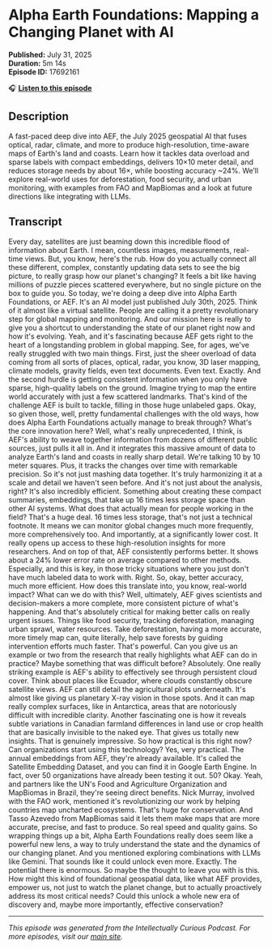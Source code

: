 # Alpha Earth Foundations: Mapping a Changing Planet with AI

**Published:** July 31, 2025  
**Duration:** 5m 14s  
**Episode ID:** 17692161

🎧 **[Listen to this episode](https://intellectuallycurious.buzzsprout.com/2529712/episodes/17692161-alpha-earth-foundations-mapping-a-changing-planet-with-ai)**

## Description

A fast-paced deep dive into AEF, the July 2025 geospatial AI that fuses optical, radar, climate, and more to produce high-resolution, time-aware maps of Earth's land and coasts. Learn how it tackles data overload and sparse labels with compact embeddings, delivers 10×10 meter detail, and reduces storage needs by about 16×, while boosting accuracy ~24%. We’ll explore real-world uses for deforestation, food security, and urban monitoring, with examples from FAO and MapBiomas and a look at future directions like integrating with LLMs.

## Transcript

Every day, satellites are just beaming down this incredible flood of information about Earth. I mean, countless images, measurements, real-time views. But, you know, here's the rub. How do you actually connect all these different, complex, constantly updating data sets to see the big picture, to really grasp how our planet's changing? It feels a bit like having millions of puzzle pieces scattered everywhere, but no single picture on the box to guide you. So today, we're doing a deep dive into Alpha Earth Foundations, or AEF. It's an AI model just published July 30th, 2025. Think of it almost like a virtual satellite. People are calling it a pretty revolutionary step for global mapping and monitoring. And our mission here is really to give you a shortcut to understanding the state of our planet right now and how it's evolving. Yeah, and it's fascinating because AEF gets right to the heart of a longstanding problem in global mapping. See, for ages, we've really struggled with two main things. First, just the sheer overload of data coming from all sorts of places, optical, radar, you know, 3D laser mapping, climate models, gravity fields, even text documents. Even text. Exactly. And the second hurdle is getting consistent information when you only have sparse, high-quality labels on the ground. Imagine trying to map the entire world accurately with just a few scattered landmarks. That's kind of the challenge AEF is built to tackle, filling in those huge unlabeled gaps. Okay, so given those, well, pretty fundamental challenges with the old ways, how does Alpha Earth Foundations actually manage to break through? What's the core innovation here? Well, what's really unprecedented, I think, is AEF's ability to weave together information from dozens of different public sources, just pulls it all in. And it integrates this massive amount of data to analyze Earth's land and coasts in really sharp detail. We're talking 10 by 10 meter squares. Plus, it tracks the changes over time with remarkable precision. So it's not just mashing data together. It's truly harmonizing it at a scale and detail we haven't seen before. And it's not just about the analysis, right? It's also incredibly efficient. Something about creating these compact summaries, embeddings, that take up 16 times less storage space than other AI systems. What does that actually mean for people working in the field? That's a huge deal. 16 times less storage, that's not just a technical footnote. It means we can monitor global changes much more frequently, more comprehensively too. And importantly, at a significantly lower cost. It really opens up access to these high-resolution insights for more researchers. And on top of that, AEF consistently performs better. It shows about a 24% lower error rate on average compared to other methods. Especially, and this is key, in those tricky situations where you just don't have much labeled data to work with. Right. So, okay, better accuracy, much more efficient. How does this translate into, you know, real-world impact? What can we do with this? Well, ultimately, AEF gives scientists and decision-makers a more complete, more consistent picture of what's happening. And that's absolutely critical for making better calls on really urgent issues. Things like food security, tracking deforestation, managing urban sprawl, water resources. Take deforestation, having a more accurate, more timely map can, quite literally, help save forests by guiding intervention efforts much faster. That's powerful. Can you give us an example or two from the research that really highlights what AEF can do in practice? Maybe something that was difficult before? Absolutely. One really striking example is AEF's ability to effectively see through persistent cloud cover. Think about places like Ecuador, where clouds constantly obscure satellite views. AEF can still detail the agricultural plots underneath. It's almost like giving us planetary X-ray vision in those spots. And it can map really complex surfaces, like in Antarctica, areas that are notoriously difficult with incredible clarity. Another fascinating one is how it reveals subtle variations in Canadian farmland differences in land use or crop health that are basically invisible to the naked eye. That gives us totally new insights. That is genuinely impressive. So how practical is this right now? Can organizations start using this technology? Yes, very practical. The annual embeddings from AEF, they're already available. It's called the Satellite Embedding Dataset, and you can find it in Google Earth Engine. In fact, over 50 organizations have already been testing it out. 50? Okay. Yeah, and partners like the UN's Food and Agriculture Organization and MapBiomas in Brazil, they're seeing direct benefits. Nick Murray, involved with the FAO work, mentioned it's revolutionizing our work by helping countries map uncharted ecosystems. That's huge for conservation. And Tasso Azevedo from MapBiomas said it lets them make maps that are more accurate, precise, and fast to produce. So real speed and quality gains. So wrapping things up a bit, Alpha Earth Foundations really does seem like a powerful new lens, a way to truly understand the state and the dynamics of our changing planet. And you mentioned exploring combinations with LLMs like Gemini. That sounds like it could unlock even more. Exactly. The potential there is enormous. So maybe the thought to leave you with is this. How might this kind of foundational geospatial data, like what AEF provides, empower us, not just to watch the planet change, but to actually proactively address its most critical needs? Could this unlock a whole new era of discovery and, maybe more importantly, effective conservation?

---
*This episode was generated from the Intellectually Curious Podcast. For more episodes, visit our [main site](https://intellectuallycurious.buzzsprout.com).*
